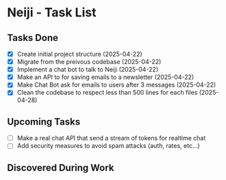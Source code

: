# Neiji - Task List

## Tasks Done
- [x] Create initial project structure (2025-04-22)
- [x] Migrate from the preivous codebase (2025-04-22)
- [x] Implement a chat bot to talk to Neiji (2025-04-22)
- [x] Make an API to for saving emails to a newsletter (2025-04-22)
- [x] Make Chat Bot ask for emails to users after 3 messages (2025-04-22)
- [x] Clean the codebase to respect less than 500 lines for each files (2025-04-28)

## Upcoming Tasks
- [ ] Make a real chat API that send a stream of tokens for realtime chat
- [ ] Add security measures to avoid spam attacks (auth, rates, etc...)

## Discovered During Work

